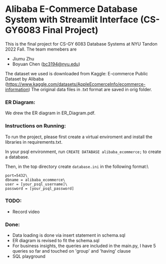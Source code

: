 # Alibaba E-Commerce Database System with Streamlit Interface (CS-GY6083 Final Project)
This is the final project for CS-GY 6083 Database Systems at NYU Tandon 2022 Fall. The team memebers are 
- Jiumu Zhu 
- Boyuan Chen (bc3194@nyu.edu)

The dataset we used is downloaded from Kaggle: E-commerce Public Dataset by Alibaba 
(https://www.kaggle.com/datasets/AppleEcomerceInfo/ecommerce-information)
The original data files in .txt format are saved in orig folder. 

### ER Diagram:
We drew the ER diagram in ER_Diagram.pdf. 

### Instructions on Running:
To run the project, please first create a virtual enviroment and install the libraries in requirements.txt. 

In your psql environment, run `CREATE DATABASE alibaba_ecommerce;` 
to create a database. 

Then, in the top directory
create `database.ini` in the following format:\
```host=localhost\
port=5432\
dbname = alibaba_ecommerce\
user = [your_psql_username]\
password = [your_psql_password]
```

### TODO:
-  Record video

### Done:
- Data loading is done via insert statement in schema.sql
- ER diagram is revised to fit the schema.sql
- For business insights, the queries are included in the main.py, I have 5 queries so far and touched on 'group' and 'having' clause
- SQL playground